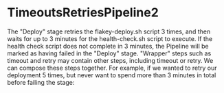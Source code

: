 # TimeoutsRetriesPipeline2
  The "Deploy" stage retries the flakey-deploy.sh script 3 times, and then waits for up to 3 minutes for the health-check.sh script to execute. If the health check script does not complete in 3 minutes, the Pipeline will be marked as having failed in the "Deploy" stage.  "Wrapper" steps such as timeout and retry may contain other steps, including timeout or retry.  We can compose these steps together. For example, if we wanted to retry our deployment 5 times, but never want to spend more than 3 minutes in total before failing the stage:
